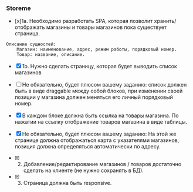 ### Storeme

- [x]1a. Необходимо разработать SPA, которая позволит хранить/отображать магазины и товары магазинов пока существует страница.
```
Описание сущностей:
	Магазин: наименование, адрес, режим работы, порядковый номер.
	Товар: название, описание.
```
- [x] 1b. Нужно сделать страницу, которая будет выводить список магазинов

- [ ] Не обязательно, будет плюсом вашему заданию: список должен быть в виде draggable между собой блоков, при изменении своей позиции у магазина должен меняться его личный порядковый номер.
- [x] В каждом блоке должна быть ссылка на товары магазина. По нажатии на ссылку отображение товаров магазина в виде таблицы.

- [x] Не обязательно, будет плюсом вашему заданию:
На этой же странице должна отображаться карта с указателями магазинов, позиция должна определяться автоматически по адресу.
- [x] 2. Добавление/редактирование магазинов / товаров достаточно сделать на клиенте (не нужно сохранять в БД).
- [x] 3. Страница должна быть responsive.
